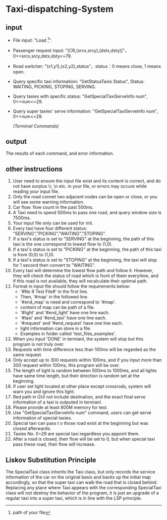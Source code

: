 # Taxi-dispatching-System

## input

* File input: "Load [^filename]".

* Passenger request input: "[CR,(srcx,srcy),(dstx,dsty)]"，0<=srcx,srcy,dstx,dsty<=79.

* Road switcher: "(x1,y1),(x2,y2),status"，status：0 means close, 1 means open.

* Query specific taxi informatioin: "GetStatusTaxis Status", Status: WAITING, PICKING, STOPING, SERVING.

* Query taxies with specific status: "GetSpecialTaxiServeInfo num", 0<=num<=29.

* Query super taxies' serve information: "GetSpecialTaxiServeInfo num", 0<=num<=29.

  *(Terminal Commands)*

## output

The results of each command, and error information.

## other instructions

1. User need to ensure the input file exist and its content is correct, and do not have surplus \r, \n etc. in your file, or errors may occure while reading your input file.
2. Only the road connet two adjacent nodes can be open or close, or you will see some warning information.
3. Car flow: flow count in the past 500ms.
4. A Taxi need to spend 500ms to pass one road, and query window size is 7500ms.
5. Your input file only can be used for init. 
6. Every taxi have four different status: "SERVING","PICKING","WAITING","STOPING".
7. If a taxi's status is set to "SERVING" at the beginning, the path of this taxi is the one correspond to lowest flow to (1,0).
8. If a taxi's status is set to "PICKING" at the beginning, the path of this taxi is from (0,0) to (1,0).
9. If a taxi's status is set to "STOPING" at  the beginning, the taxi will stop for 1 second then convert to "WAITING".
10. Every taxi will determine the lowest flow path and follow it. However, they will check the status of road which is front of them everytime, and if this road is not available, they will recalculate their optimal path.
11. Format in input file should follow the requirements below:
    * '#No 9 Test File#' in the first line.
    * Then, '#map' in the followed line.
    * '#end_map' is need and correspond to '#map'.
    * content of map can be path of a file.
    * '#light' and '#end_light' have one line each.
    * '#taxi' and '#end_taxi' have one line each.
    * '#request' and '#end_request' have one line each.
    * light information can store in a file.
    * Examples in folder called 'test_files_examples'.
12. When you input 'DONE' in termianl, the system will stop but this program is not truly over.
13. Requests with time difference less than 100ms will be regarded as the same request.
14. Only accept up to 300 requests within 100ms, and if you input more than 300 request within 100ms, this program will be over.
15. The length of light is random between 500ms to 1000ms, and all lights have same time length, but their direction is random set at the beginning.
16. If user set light located at other place except crossrods, system will warn you and ignore this light.
17. Red path in GUI not include destination, and the exact final serve information of a taxi is outputed in termianl.
18. Please provide at least 800M memory for test.
19. Use "GetSpecialTaxiServeInfo num" command, users can get serve information of special taxies.
20. Special taxi can pass t o those road exist at the beginning but was closed afterwards.
21. Taxies No. 0~29 are special taxi regardless you appoint them.
22. After a road is closed, their flow will be set to 0, but when special taxi pass these road, their flow will increase.

## Liskov Substitution Principle

The SpecialTaxi class inherits the Taxi class, but only records the service information of the car on the original basis and backs up the initial map accordingly, so that the super taxi can walk the road that is closed behind. Replacing any place where Taxi appears with the corresponding SpecialTaxi class will not destroy the behavior of the program, it is just an upgrade of a regular taxi into a super taxi, which is in line with the LSP principle.







[^filename]: path of your file